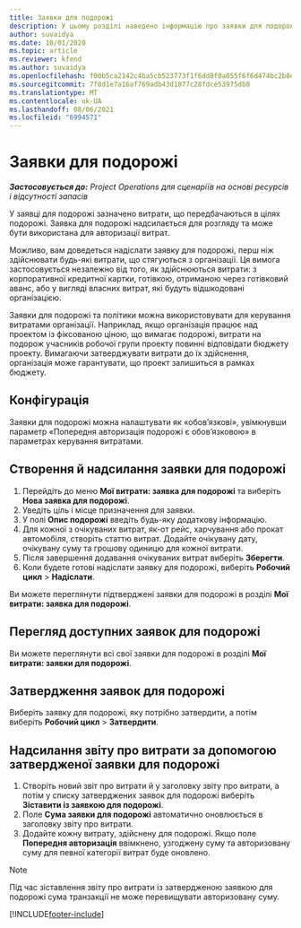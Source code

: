 ```yaml
---
title: Заявки для подорожі
description: У цьому розділі наведено інформацію про заявки для подорожі.
author: suvaidya
ms.date: 10/01/2020
ms.topic: article
ms.reviewer: kfend
ms.author: suvaidya
ms.openlocfilehash: f00b5ca2142c4ba5cb523773f1f6dd8f0a055f6f6d474bc2b8e5f775ca0fc739
ms.sourcegitcommit: 7f8d1e7a16af769adb43d1877c28fdce53975db8
ms.translationtype: MT
ms.contentlocale: uk-UA
ms.lasthandoff: 08/06/2021
ms.locfileid: "6994571"
---
```

# <a name="travel-requisitions"></a>Заявки для подорожі

_**Застосовується до:** Project Operations для сценаріїв на основі ресурсів і відсутності запасів_

У заявці для подорожі зазначено витрати, що передбачаються в цілях подорожі. Заявка для подорожі надсилається для розгляду та може бути використана для авторизації витрат.

Можливо, вам доведеться надіслати заявку для подорожі, перш ніж здійснювати будь-які витрати, що стягуються з організації. Ця вимога застосовується незалежно від того, як здійснюються витрати: з корпоративної кредитної картки, готівкою, отриманою через готівковий аванс, або у вигляді власних витрат, які будуть відшкодовані організацією.

Заявки для подорожі та політики можна використовувати для керування витратами організації. Наприклад, якщо організація працює над проектом із фіксованою ціною, що вимагає подорожі, витрати на подорож учасників робочої групи проекту повинні відповідати бюджету проекту. Вимагаючи затверджувати витрати до їх здійснення, організація може гарантувати, що проект залишиться в рамках бюджету.

## <a name="configuration"></a>Конфігурація 

Заявки для подорожі можна налаштувати як «обов’язкові», увімкнувши параметр «Попередня авторизація подорожі є обов’язковою» в параметрах керування витратами. 

## <a name="create-and-submit-a-travel-requisition"></a>Створення й надсилання заявки для подорожі

1. Перейдіть до меню **Мої витрати: заявка для подорожі** та виберіть **Нова заявка для подорожі**.
2. Уведіть ціль і місце призначення для заявки.
3. У полі **Опис подорожі** введіть будь-яку додаткову інформацію. 
4. Для кожної з очікуваних витрат, як-от рейс, харчування або прокат автомобіля, створіть статтю витрат. Додайте очікувану дату, очікувану суму та грошову одиницю для кожної витрати. 
5. Після завершення додавання очікуваних витрат виберіть **Зберегти**.
6. Коли будете готові надіслати заявку для подорожі, виберіть **Робочий цикл** > **Надіслати**.

Ви можете переглянути підтверджені заявки для подорожі в розділі **Мої витрати: заявка для подорожі**. 

## <a name="view-available-travel-requisitions"></a>Перегляд доступних заявок для подорожі

Ви можете переглянути всі свої заявки для подорожі в розділі **Мої витрати: заявки для подорожі**.

## <a name="approve-travel-requisitions"></a>Затвердження заявок для подорожі

Виберіть заявку для подорожі, яку потрібно затвердити, а потім виберіть **Робочий цикл** > **Затвердити**.  

## <a name="submit-an-expense-report-using-your-approved-travel-requisition"></a>Надсилання звіту про витрати за допомогою затвердженої заявки для подорожі

1. Створіть новий звіт про витрати й у заголовку звіту про витрати, а потім у списку затверджених заявок для подорожі виберіть **Зіставити із заявкою для подорожі**.
2. Поле **Сума заявки для подорожі** автоматично оновлюється в заголовку звіту про витрати.
3. Додайте кожну витрату, здійснену для подорожі. Якщо поле **Попередня авторизація** ввімкнено, узгоджену суму та авторизовану суму для певної категорії витрат буде оновлено.

> [!NOTE]
> Під час зіставлення звіту про витрати із затвердженою заявкою для подорожі сума транзакції не може перевищувати авторизовану суму. 


[!INCLUDE[footer-include](../includes/footer-banner.md)]